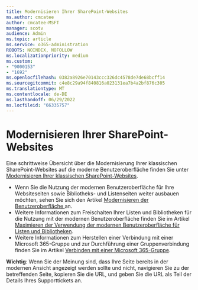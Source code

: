 ```yaml
---
title: Modernisieren Ihrer SharePoint-Websites
ms.author: cmcatee
author: cmcatee-MSFT
manager: scotv
audience: Admin
ms.topic: article
ms.service: o365-administration
ROBOTS: NOINDEX, NOFOLLOW
ms.localizationpriority: medium
ms.custom:
- "9000153"
- "1692"
ms.openlocfilehash: 0382a8926e70143ccc326dc4578de7de68bcff14
ms.sourcegitcommit: c4e8c29a94f840816a023131ea7b4a2bf876c305
ms.translationtype: MT
ms.contentlocale: de-DE
ms.lasthandoff: 06/29/2022
ms.locfileid: "66335757"
---
```

# <a name="modernize-your-sharepoint-sites"></a>Modernisieren Ihrer SharePoint-Websites

Eine schrittweise Übersicht über die Modernisierung Ihrer klassischen SharePoint-Websites auf die moderne Benutzeroberfläche finden Sie unter [Modernisieren Ihrer klassischen SharePoint-Websites](https://docs.microsoft.com/sharepoint/dev/transform/modernize-classic-sites).

* Wenn Sie die Nutzung der modernen Benutzeroberfläche für Ihre Websiteseiten sowie Bibliotheks- und Listenseiten weiter ausbauen möchten, sehen Sie sich den Artikel [Modernisieren der Benutzeroberfläche ](https://docs.microsoft.com/sharepoint/dev/transform/modernize-userinterface) an.
* Weitere Informationen zum Freischalten Ihrer Listen und Bibliotheken für die Nutzung mit der modernen Benutzeroberfläche finden Sie im Artikel [Maximieren der Verwendung der modernen Benutzeroberfläche für Listen und Bibliotheken](https://docs.microsoft.com/sharepoint/dev/transform/modernize-userinterface-lists-and-libraries).
* Weitere Informationen zum Herstellen einer Verbindung mit einer Microsoft 365-Gruppe und zur Durchführung einer Gruppenverbindung finden Sie im Artikel [Verbinden mit einer Microsoft 365-Gruppe](https://docs.microsoft.com/sharepoint/dev/transform/modernize-connect-to-office365-group).

**Wichtig**: Wenn Sie der Meinung sind, dass Ihre Seite bereits in der modernen Ansicht angezeigt werden sollte und nicht, navigieren Sie zu der betreffenden Seite, kopieren Sie die URL, und geben Sie die URL als Teil der Details Ihres Supporttickets an.
